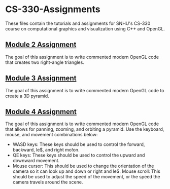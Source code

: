 # CS-330-Assignments

These files contain the tutorials and assignments for SNHU's CS-330 course on computational graphics and visualization using C++ and OpenGL.

## [Module 2 Assignment](../module02assignment)

The goal of this assignment is to write commented modern OpenGL code that creates two right-angle triangles.

## [Module 3 Assignment](../module03assignment)

The goal of this assignment is to write commented modern OpenGL code to create a 3D pyramid.

## [Module 4 Assignment](../module04assignment)

The goal of this assignment is to write commented modern OpenGL code that allows for panning, zooming, and orbiting a pyramid. Use the keyboard, mouse, and movement combinations below:

- WASD keys: These keys should be used to control the forward, backward, le$, and right mo!on.
- QE keys: These keys should be used to control the upward and downward movement.
- Mouse cursor: This should be used to change the orientation of the camera so it can look up and down or right and le$. Mouse scroll: This should be used to adjust the speed of the movement, or the speed the camera travels around the scene.
